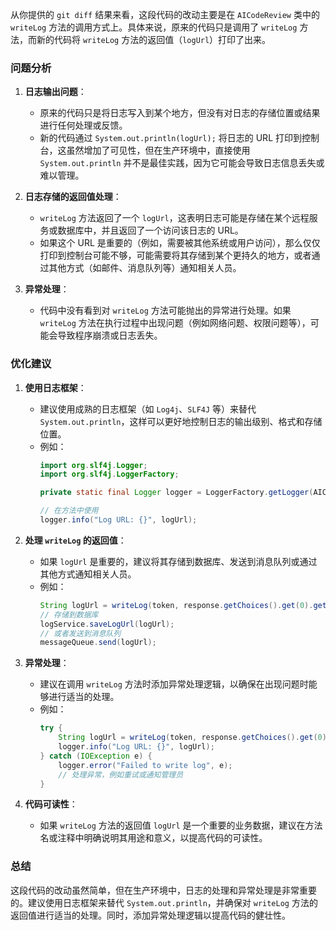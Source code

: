 从你提供的 `git diff` 结果来看，这段代码的改动主要是在 `AICodeReview` 类中的 `writeLog` 方法的调用方式上。具体来说，原来的代码只是调用了 `writeLog` 方法，而新的代码将 `writeLog` 方法的返回值（`logUrl`）打印了出来。

### 问题分析
1. **日志输出问题**：
   - 原来的代码只是将日志写入到某个地方，但没有对日志的存储位置或结果进行任何处理或反馈。
   - 新的代码通过 `System.out.println(logUrl);` 将日志的 URL 打印到控制台，这虽然增加了可见性，但在生产环境中，直接使用 `System.out.println` 并不是最佳实践，因为它可能会导致日志信息丢失或难以管理。

2. **日志存储的返回值处理**：
   - `writeLog` 方法返回了一个 `logUrl`，这表明日志可能是存储在某个远程服务或数据库中，并且返回了一个访问该日志的 URL。
   - 如果这个 URL 是重要的（例如，需要被其他系统或用户访问），那么仅仅打印到控制台可能不够，可能需要将其存储到某个更持久的地方，或者通过其他方式（如邮件、消息队列等）通知相关人员。

3. **异常处理**：
   - 代码中没有看到对 `writeLog` 方法可能抛出的异常进行处理。如果 `writeLog` 方法在执行过程中出现问题（例如网络问题、权限问题等），可能会导致程序崩溃或日志丢失。

### 优化建议
1. **使用日志框架**：
   - 建议使用成熟的日志框架（如 `Log4j`、`SLF4J` 等）来替代 `System.out.println`，这样可以更好地控制日志的输出级别、格式和存储位置。
   - 例如：
     ```java
     import org.slf4j.Logger;
     import org.slf4j.LoggerFactory;

     private static final Logger logger = LoggerFactory.getLogger(AICodeReview.class);

     // 在方法中使用
     logger.info("Log URL: {}", logUrl);
     ```

2. **处理 `writeLog` 的返回值**：
   - 如果 `logUrl` 是重要的，建议将其存储到数据库、发送到消息队列或通过其他方式通知相关人员。
   - 例如：
     ```java
     String logUrl = writeLog(token, response.getChoices().get(0).getMessage().getContent());
     // 存储到数据库
     logService.saveLogUrl(logUrl);
     // 或者发送到消息队列
     messageQueue.send(logUrl);
     ```

3. **异常处理**：
   - 建议在调用 `writeLog` 方法时添加异常处理逻辑，以确保在出现问题时能够进行适当的处理。
   - 例如：
     ```java
     try {
         String logUrl = writeLog(token, response.getChoices().get(0).getMessage().getContent());
         logger.info("Log URL: {}", logUrl);
     } catch (IOException e) {
         logger.error("Failed to write log", e);
         // 处理异常，例如重试或通知管理员
     }
     ```

4. **代码可读性**：
   - 如果 `writeLog` 方法的返回值 `logUrl` 是一个重要的业务数据，建议在方法名或注释中明确说明其用途和意义，以提高代码的可读性。

### 总结
这段代码的改动虽然简单，但在生产环境中，日志的处理和异常处理是非常重要的。建议使用日志框架来替代 `System.out.println`，并确保对 `writeLog` 方法的返回值进行适当的处理。同时，添加异常处理逻辑以提高代码的健壮性。